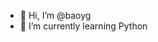 - 👋 Hi, I’m @baoyg
- 🌱 I’m currently learning Python

<!---
baoyg/baoyg is a ✨ special ✨ repository because its `README.md` (this file) appears on your GitHub profile.
You can click the Preview link to take a look at your changes.
--->
